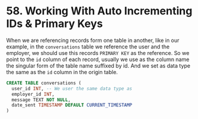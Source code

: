 # 58. Working With Auto Incrementing IDs & Primary Keys

When we are referencing records form one table in another, like in our example, in the `conversations` table we reference the user and the employer, we should use this records `PRIMARY KEY` as the reference. So we point to the `id` column of each record, usually we use as the column name the singular form of the table name suffixed by id. And we set as data type the same as the `id` column in the origin table.

```sql
CREATE TABLE conversations (
  user_id INT, -- We user the same data type as
  employer_id INT,
  message TEXT NOT NULL,
  date_sent TIMESTAMP DEFAULT CURRENT_TIMESTAMP
)
```
